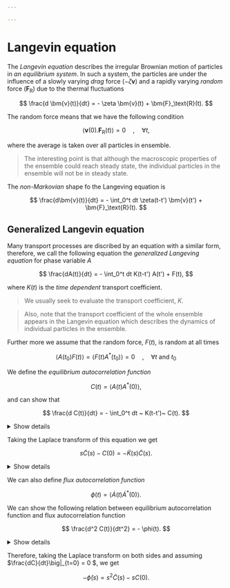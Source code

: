 ```yaml
---

---
```


# Langevin equation

The *Langevin equation* describes the irregular Brownian motion of particles in _an equilibrium system_. In such a system, the particles are under the influence of a slowly varying _drag_ force ($-\zeta \bm{v}$) and a rapidly varying _random_ force ($\bm{F}_\text{R}$) due to the thermal fluctuations

$$
\frac{d \bm{v}(t)}{dt} = - \zeta \bm{v}(t) + \bm{F}_\text{R}(t).
$$

The random force means that we have the following condition

$$
\langle \bm{v}(0).\bm{F}_\text{R}(t) \rangle = 0 \quad , \quad \forall t,
$$

where the average is taken over all particles in ensemble.

> The interesting point is that although the macroscopic properties of the ensemble could reach steady state, the individual particles in the ensemble will not be in steady state.

The _non-Markovian_ shape fo the Langeving equation is

$$
\frac{d\bm{v}(t)}{dt} = - \int_0^t dt \zeta(t-t') \bm{v}(t') + \bm{F}_\text{R}(t).
$$

## Generalized Langevin equation

Many transport processes are discribed by an equation with a similar form, therefore, we call the following equation the _generalized Langeving equation_ for phase variable $A$

$$
\frac{dA(t)}{dt} = - \int_0^t dt K(t-t') A(t') + F(t),
$$

where $K(t)$ is the _time dependent_ transport coefficient.

> We usually seek to evaluate the transport coefficient, $K$.

> Also, note that the transport coefficient of the whole ensemble appears in the Langevin equation which describes the dynamics of individual particles in the ensemble.

Further more we assume that the random force, $F(t)$, is random at all times

$$
\langle A(t_0) F(t) \rangle = \langle F(t) A^*(t_0) \rangle = 0 \quad , \quad \forall t~\text{and}~t_0
$$

We define the _equilibrium autocorrelation function_

$$
C(t) = \langle A(t) A^*(0)\rangle,
$$

and  can show that 

$$
\frac{d C(t)}{dt} = - \int_0^t dt ~ K(t-t')~ C(t).
$$

<details>
<summary>Show details</summary>

We multiply the complex conjugate of the phase variable from the right to the generalized Langevin equation and take the ensemble average

$$
\langle \frac{dA(t)}{dt} A^*(0) \rangle = - \int_0^t dt ~ K(t-t')~ \langle A(t') A^*(0) \rangle + \langle F(t) A^*(0) \rangle.
$$

Using the randomness property of the force $F$, we get

$$
\frac{d\langle A(t) A^*(0)\rangle}{dt} = - \int_0^t dt ~ K(t-t')~ \langle A(t') A^*(0) \rangle.
$$

</details>

Taking the Laplace transform of this equation we get

$$
s \tilde{C}(s) - C(0) = - \tilde{K}(s) \tilde{C}(s).
$$

<details>
<summary>Show details</summary>

> Details is missing!

</details>

We can also define _flux autocorrelation function_

$$
\phi(t) = \langle \dot{A}(t) \dot{A}^*(0) \rangle.
$$

We can show the following relation between equilibrium autocorrelation function and flux autocorrelation function

$$
\frac{d^2 C(t)}{dt^2} = - \phi(t).
$$

<details>
  <summary>Show details</summary>

> The details of the appearance of the minus sign in the end result is still unclear.

$$
\frac{d^2 C(t)}{dt^2} = \frac{d}{dt} \langle \frac{dA(t)}{dt} A^*(0) \rangle = \frac{d}{dt} \langle [i\mathcal{L}A(t)] A^*(0) \rangle = \frac{d}{dt} \langle A(t) [-i\mathcal{L}A^*(0)]\rangle = \langle [i\mathcal{L}A(t)] [-i\mathcal{L}A^*(0)] \rangle = - \langle \dot{A}(t) \dot{A}^*(0) \rangle = -\phi(t).
$$

</details>

Therefore, taking the Laplace transform on both sides and assuming $\frac{dC}{dt}\big|_{t=0} = 0 $, we get

$$
-\tilde{\phi}(s) = s^2 \tilde{C}(s) - s C(0).
$$
<!--stackedit_data:
eyJoaXN0b3J5IjpbMTgxNjYzOTQzNywxODE2NjM5NDM3LC0xMT
Y0NTk2MjM2XX0=
-->